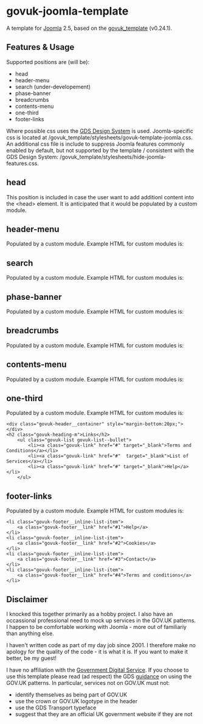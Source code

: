 # govuk-joomla-template

A template for [Joomla](https://www.joomla.org/) 2.5, based on the [govuk_template](https://design-system.service.gov.uk/styles/page-template/) (v0.24.1).

## Features & Usage
Supported positions are (will be):
- head
- header-menu
- search (under-developement)
- phase-banner
- breadcrumbs
- contents-menu
- one-third
- footer-links

Where possible css uses the [GDS Design System](https://design-system.service.gov.uk) is used.  Joomla-specific css is located at /govuk_template/stylesheets/govuk-template-joomla.css.  An additional css file is include to suppress Joomla features commonly enabled by default, but not supported by the template / consistent with the GDS Design System: /govuk_template/stylesheets/hide-joomla-features.css.  

## head
This position is included in case the user want to add additionl content into the &lt;head&gt; element.  It is anticipated that it would be populated by a custom module.

## header-menu
Populated by a custom module.  Example HTML for custom modules is:

## search
Populated by a custom module.  Example HTML for custom modules is:

## phase-banner
Populated by a custom module.  Example HTML for custom modules is:

## breadcrumbs
Populated by a custom module.  Example HTML for custom modules is:

## contents-menu
Populated by a custom module.  Example HTML for custom modules is:

## one-third
Populated by a custom module.  Example HTML for custom modules is:

    <div class="govuk-header__container" style="margin-bottom:20px;"></div>
    <h2 class="govuk-heading-m">Links</h2>
        <ul class="govuk-list govuk-list--bullet">
	        <li><a class="govuk-link" href="#" target="_blank">Terms and Conditions</a></li>
	        <li><a class="govuk-link" href="#"  target="_blank">List of Services</a></li>
	        <li><a class="govuk-link" href="#" target="_blank">Help</a></li>
        </ul>
    
## footer-links
Populated by a custom module.  Example HTML for custom modules is:

    <li class="govuk-footer__inline-list-item">
        <a class="govuk-footer__link" href="#1">Help</a>
    </li>
    <li class="govuk-footer__inline-list-item">
        <a class="govuk-footer__link" href="#2">Cookies</a>
    </li>
    <li class="govuk-footer__inline-list-item">
        <a class="govuk-footer__link" href="#3">Contact</a>
    </li>
    <li class="govuk-footer__inline-list-item">
        <a class="govuk-footer__link" href="#4">Terms and conditions</a>
    </li>


## Disclaimer
I knocked this together primarily as a hobby project.  I also have an occassional professional need to mock up services in the GOV.UK patterns.  I happen to be comfortable working with Joomla - more out of familiariy than anything else.  

I haven't written code as part of my day job since 2001.  I therefore make no apology for the quality of the code - it is what it is.  If you want to make it better, be my guest!

I have no affiliation with the [Government Digital Service](https://gds.blog.gov.uk/).  If you choose to use this template please read (ad respect) the GDS [guidance](https://www.gov.uk/service-manual/design/making-your-service-look-like-govuk) on using the GOV.UK patterns.  In particular, services not on GOV.UK must not:
- identify themselves as being part of GOV.UK
- use the crown or GOV.UK logotype in the header
- use the GDS Transport typeface
- suggest that they are an official UK government website if they are not




